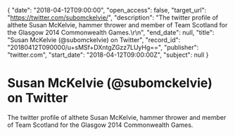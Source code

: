{
  "date": "2018-04-12T09:00:00", 
  "open_access": false, 
  "target_url": "https://twitter.com/subomckelvie/", 
  "description": "The twitter profile of althete Susan McKelvie, hammer thrower and member of Team Scotland for the Glasgow 2014 Commonwealth Games.\r\n", 
  "end_date": null, 
  "title": "Susan McKelvie (@subomckelvie) on Twitter", 
  "record_id": "20180412T090000/u+sMSf+DXntgZGzz7LUyHg==", 
  "publisher": "twitter.com", 
  "start_date": "2018-04-12T09:00:00Z", 
  "subject": null
}

# Susan McKelvie (@subomckelvie) on Twitter

The twitter profile of althete Susan McKelvie, hammer thrower and member of Team Scotland for the Glasgow 2014 Commonwealth Games.
